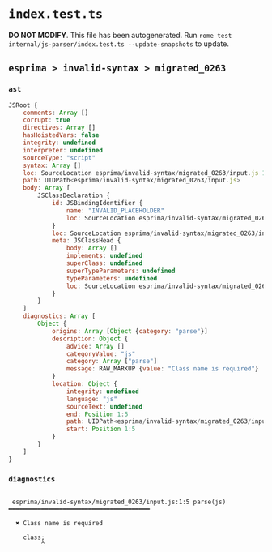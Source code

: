 # `index.test.ts`

**DO NOT MODIFY**. This file has been autogenerated. Run `rome test internal/js-parser/index.test.ts --update-snapshots` to update.

## `esprima > invalid-syntax > migrated_0263`

### `ast`

```javascript
JSRoot {
	comments: Array []
	corrupt: true
	directives: Array []
	hasHoistedVars: false
	integrity: undefined
	interpreter: undefined
	sourceType: "script"
	syntax: Array []
	loc: SourceLocation esprima/invalid-syntax/migrated_0263/input.js 1:0-2:0
	path: UIDPath<esprima/invalid-syntax/migrated_0263/input.js>
	body: Array [
		JSClassDeclaration {
			id: JSBindingIdentifier {
				name: "INVALID_PLACEHOLDER"
				loc: SourceLocation esprima/invalid-syntax/migrated_0263/input.js 1:5-1:5
			}
			loc: SourceLocation esprima/invalid-syntax/migrated_0263/input.js 1:0-1:6
			meta: JSClassHead {
				body: Array []
				implements: undefined
				superClass: undefined
				superTypeParameters: undefined
				typeParameters: undefined
				loc: SourceLocation esprima/invalid-syntax/migrated_0263/input.js 1:0-1:6
			}
		}
	]
	diagnostics: Array [
		Object {
			origins: Array [Object {category: "parse"}]
			description: Object {
				advice: Array []
				categoryValue: "js"
				category: Array ["parse"]
				message: RAW_MARKUP {value: "Class name is required"}
			}
			location: Object {
				integrity: undefined
				language: "js"
				sourceText: undefined
				end: Position 1:5
				path: UIDPath<esprima/invalid-syntax/migrated_0263/input.js>
				start: Position 1:5
			}
		}
	]
}
```

### `diagnostics`

```

 esprima/invalid-syntax/migrated_0263/input.js:1:5 parse(js) ━━━━━━━━━━━━━━━━━━━━━━━━━━━━━━━━━━━━━━━

  ✖ Class name is required

    class;
         ^


```
